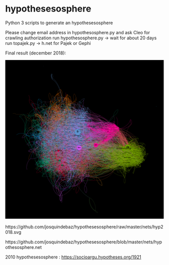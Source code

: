 # hypothesesosphere 
Python 3 scripts to generate an hypothesesosphere

Please change email address in  hypothesosphere.py and ask Cleo for crawling authorization
run  hypothesosphere.py -> wait for about 20 days
run topajek.py -> h.net for Pajek or Gephi

Final result (december 2018): 

<img src="https://github.com/josquindebaz/hypothesesosphere/raw/master/nets/hyp2018.png">
<p>https://github.com/josquindebaz/hypothesesosphere/raw/master/nets/hyp2018.svg</p>
<p>https://github.com/josquindebaz/hypothesesosphere/blob/master/nets/hypothesosphere.net</p>


2010 hypothesesosphere : https://socioargu.hypotheses.org/1921


